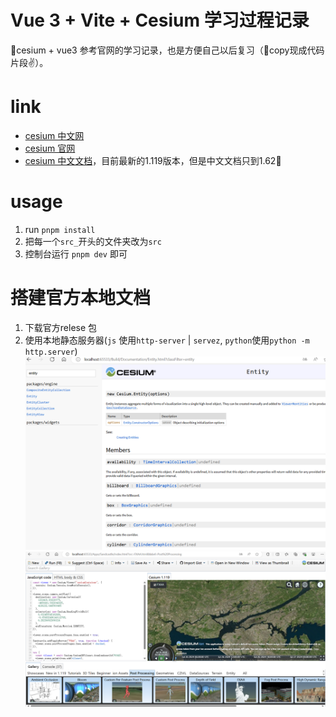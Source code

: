 # Vue 3 + Vite + Cesium 学习过程记录
🦊cesium + vue3 参考官网的学习记录，也是方便自己以后复习（🎃copy现成代码片段✌️）。

# link
- [cesium 中文网](http://cesium.xin)
- [cesium 官网](https://cesium.com/)
- [cesium 中文文档](http://cesium.xin/cesium/cn/Documentation1.62/)，目前最新的1.119版本，但是中文文档只到1.62🙂

# usage
1. run ``` pnpm install ```
2. 把每一个`src_`开头的文件夹改为`src`
3. 控制台运行 ```pnpm dev``` 即可


# 搭建官方本地文档
1. 下载官方relese 包
2. 使用本地静态服务器(`js` 使用`http-server` | `servez`,  `python`使用```python -m http.server```)
![cesium docs](doc/local_doc.png)
![sandcastle](doc/sandcastle.png)
